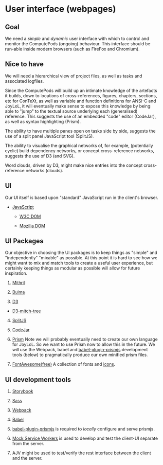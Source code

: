 # User interface (webpages)

## Goal

We need a *simple* and *dynamic* user interface with which to control and 
monitor the ComputePods (ongoing) behaviour. This interface should be 
run-able inside modern browsers (such as FireFox and Chromium). 

## Nice to have 

We will need a hierarchical view of project files, as well as tasks and 
associated logfiles. 

Since the ComputePods will build up an intimate knowledge of the artefacts 
it builds, down to locations of cross-references, figures, chapters, 
sections, etc for ConTeXt, as well as variable and function definitions 
for ANSI-C and JoyLoL, it will eventually make sense to expose this 
knowledge by being able to "jump" to the textual source underlying each 
(generalised) reference. This suggests the use of an embedded "code" 
editor (CodeJar), as well as syntax highlighting (Prism). 

The ability to have multiple panes open on tasks side by side, suggests 
the use of a split panel JavaScript tool (SplitJS). 

The ability to visualise the graphical networks of, for example, 
(potentially cyclic) build dependency networks, or concept cross-reference 
networks, suggests the use of D3 (and SVG). 

Word clouds, driven by D3, might make nice entries into the concept 
cross-reference networks (clouds). 

## UI 

Our UI itself is based upon "standard" JavaScript run in the client's 
browser. 

- [JavaScript](https://developer.mozilla.org/en-US/docs/Web/JavaScript/Guide)

  - [W3C DOM](https://www.w3.org/TR/DOM-Level-2-HTML/)

  - [Mozilla DOM](https://developer.mozilla.org/en-US/docs/Web/API/Document_Object_Model)

## UI Packages

Our objective in choosing the UI packages is to keep things as "simple" 
and "independently" "mixable" as possible. At this point it is hard to see 
how we might want to mix and match tools to create a useful user 
experience, but certainly keeping things as modular as possible will allow 
for future inspiration. 

1. [Mithril](https://mithril.js.org/)

2. [Bulma](https://bulma.io/documentation/)

3. [D3](https://d3js.org/)

  - [D3-mitch-tree](https://github.com/deltoss/d3-mitch-tree)

4. [SplitJS](https://github.com/nathancahill/split/tree/master/packages/splitjs)

5. [CodeJar](https://medv.io/codejar/)

6. [Prism](https://prismjs.com/) Note we will probably eventually need to 
   create our own language for JoyLoL. So we want to use Prism now to 
   allow this in the future. We will use the Webpack, babel and 
   [babel-plugin-prismjs](https://github.com/mAAdhaTTah/babel-plugin-prismjs) 
   development tools (below) to pragmatically produce our own minified 
   prism files. 
   
7. [FontAwesome(free)](https://github.com/FortAwesome/Font-Awesome) A 
   collection of fonts and [icons](https://fontawesome.com/icons). 

## UI development tools

1. [Storybook](https://storybook.js.org/)

2. [Sass](https://sass-lang.com/)

3. [Webpack](https://webpack.js.org/)

4. [Babel](https://babeljs.io/)

5. [babel-plugin-prismjs](https://github.com/mAAdhaTTah/babel-plugin-prismjs) 
   is required to *locally* configure and serve prismjs.

6. [Mock Service Workers](https://mswjs.io/) is used to develop and test 
   the client-UI separate from the server.

7. [AJV](https://ajv.js.org/) might be used to test/verify the rest 
   interface between the client and the server. 
